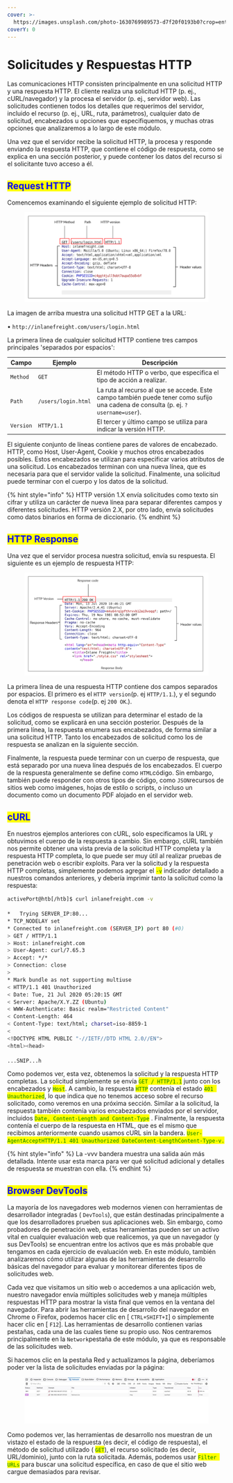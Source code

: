 ```yaml
---
cover: >-
  https://images.unsplash.com/photo-1630769989573-d7f20f0193b0?crop=entropy&cs=tinysrgb&fm=jpg&ixid=MnwxOTcwMjR8MHwxfHNlYXJjaHwxfHxyZXNwb25zZXxlbnwwfHx8fDE2Nzg1NDQ2Njc&ixlib=rb-4.0.3&q=80
coverY: 0
---
```


# Solicitudes y Respuestas HTTP

Las comunicaciones HTTP consisten principalmente en una solicitud HTTP y una respuesta HTTP.  El cliente realiza una solicitud HTTP (p. ej., cURL/navegador) y la procesa el servidor (p. ej., servidor web). Las solicitudes contienen todos los detalles que requerimos del servidor, incluido el recurso (p. ej., URL, ruta, parámetros), cualquier dato de solicitud, encabezados u opciones que especifiquemos, y muchas otras opciones que analizaremos a lo largo de este módulo.

Una vez que el servidor recibe la solicitud HTTP, la procesa y responde enviando la respuesta HTTP, que contiene el código de respuesta, como se explica en una sección posterior, y puede contener los datos del recurso si el solicitante tuvo acceso a él.



## <mark style="color:blue;">Request HTTP</mark>

Comencemos examinando el siguiente ejemplo de solicitud HTTP:

<figure><img src="../../.gitbook/assets/image (2).png" alt=""><figcaption></figcaption></figure>

La imagen de arriba muestra una solicitud HTTP GET a la URL:

• `http://inlanefreight.com/users/login.html`

La primera línea de cualquier solicitud HTTP contiene tres campos principales 'separados por espacios':

| **Campo** | **Ejemplo**         | **Descripción**                                                                                                                   |
| --------- | ------------------- | --------------------------------------------------------------------------------------------------------------------------------- |
| `Method`  | `GET`               | El método HTTP o verbo, que especifica el tipo de acción a realizar.                                                              |
| `Path`    | `/users/login.html` | La ruta al recurso al que se accede. Este campo también puede tener como sufijo una cadena de consulta (p. ej. `?username=user`). |
| `Version` | `HTTP/1.1`          | El tercer y último campo se utiliza para indicar la versión HTTP.                                                                 |

El siguiente conjunto de líneas contiene pares de valores de encabezado. HTTP, como Host, User-Agent, Cookie y muchos otros encabezados posibles. Estos encabezados se utilizan para especificar varios atributos de una solicitud. Los encabezados terminan con una nueva línea, que es necesaria para que el servidor valide la solicitud. Finalmente, una solicitud puede terminar con el cuerpo y los datos de la solicitud.

{% hint style="info" %}
HTTP versión 1.X envía solicitudes como texto sin cifrar y utiliza un carácter de nueva línea para separar diferentes campos y diferentes solicitudes. HTTP versión 2.X, por otro lado, envía solicitudes como datos binarios en forma de diccionario.
{% endhint %}



## <mark style="color:blue;">HTTP Response</mark>

Una vez que el servidor procesa nuestra solicitud, envía su respuesta. El siguiente es un ejemplo de respuesta HTTP:

<figure><img src="../../.gitbook/assets/image (1).png" alt=""><figcaption></figcaption></figure>

La primera línea de una respuesta HTTP contiene dos campos separados por espacios. El primero es el `HTTP version`(p. ej `HTTP/1.1`.), y el segundo denota el `HTTP response code`(p. ej `200 OK`.).

Los códigos de respuesta se utilizan para determinar el estado de la solicitud, como se explicará en una sección posterior. Después de la primera línea, la respuesta enumera sus encabezados, de forma similar a una solicitud HTTP. Tanto los encabezados de solicitud como los de respuesta se analizan en la siguiente sección.

Finalmente, la respuesta puede terminar con un cuerpo de respuesta, que está separado por una nueva línea después de los encabezados. El cuerpo de la respuesta generalmente se define como `HTML`código. Sin embargo, también puede responder con otros tipos de código, como `JSON`recursos de sitios web como imágenes, hojas de estilo o scripts, o incluso un documento como un documento PDF alojado en el servidor web.



## <mark style="color:blue;">cURL</mark>

En nuestros ejemplos anteriores con cURL, solo especificamos la URL y obtuvimos el cuerpo de la respuesta a cambio. Sin embargo, cURL también nos permite obtener una vista previa de la solicitud HTTP completa y la respuesta HTTP completa, lo que puede ser muy útil al realizar pruebas de penetración web o escribir exploits. Para ver la solicitud y la respuesta HTTP completas, simplemente podemos agregar el <mark style="color:green;">`-v`</mark> indicador detallado a nuestros comandos anteriores, y debería imprimir tanto la solicitud como la respuesta:

```bash
activePort@htb[/htb]$ curl inlanefreight.com -v

*   Trying SERVER_IP:80...
* TCP_NODELAY set
* Connected to inlanefreight.com (SERVER_IP) port 80 (#0)
> GET / HTTP/1.1
> Host: inlanefreight.com
> User-Agent: curl/7.65.3
> Accept: */*
> Connection: close
> 
* Mark bundle as not supporting multiuse
< HTTP/1.1 401 Unauthorized
< Date: Tue, 21 Jul 2020 05:20:15 GMT
< Server: Apache/X.Y.ZZ (Ubuntu)
< WWW-Authenticate: Basic realm="Restricted Content"
< Content-Length: 464
< Content-Type: text/html; charset=iso-8859-1
< 
<!DOCTYPE HTML PUBLIC "-//IETF//DTD HTML 2.0//EN">
<html><head>

...SNIP...h
```

Como podemos ver, esta vez, obtenemos la solicitud y la respuesta HTTP completas. La solicitud simplemente se envía <mark style="color:green;">`GET / HTTP/1.1`</mark>  junto con los encabezados y <mark style="color:green;">`Host`</mark>. A cambio, la respuesta <mark style="color:green;">`HTTP`</mark> contenía el estado <mark style="color:green;">`401 Unauthorized`</mark>, lo que indica que no tenemos acceso sobre el recurso solicitado, como veremos en una próxima sección. Similar a la solicitud, la respuesta también contenía varios encabezados enviados por el servidor, incluidos <mark style="color:green;">`Date, Content-Length and Content-Type`</mark> . Finalmente, la respuesta contenía el cuerpo de la respuesta en HTML, que es el mismo que recibimos anteriormente cuando usamos cURL sin la bandera. <mark style="color:green;">`User-AgentAcceptHTTP/1.1 401 Unauthorized DateContent-LengthContent-Type-v.`</mark>



{% hint style="info" %}
La -vvv bandera muestra una salida aún más detallada. Intente usar esta marca para ver qué solicitud adicional y detalles de respuesta se muestran con ella.
{% endhint %}



## <mark style="color:blue;">Browser DevTools</mark>

La mayoría de los navegadores web modernos vienen con herramientas de desarrollador integradas ( `DevTools`), que están destinadas principalmente a que los desarrolladores prueben sus aplicaciones web. Sin embargo, como probadores de penetración web, estas herramientas pueden ser un activo vital en cualquier evaluación web que realicemos, ya que un navegador (y sus DevTools) se encuentran entre los activos que es más probable que tengamos en cada ejercicio de evaluación web. En este módulo, también analizaremos cómo utilizar algunas de las herramientas de desarrollo básicas del navegador para evaluar y monitorear diferentes tipos de solicitudes web.

Cada vez que visitamos un sitio web o accedemos a una aplicación web, nuestro navegador envía múltiples solicitudes web y maneja múltiples respuestas HTTP para mostrar la vista final que vemos en la ventana del navegador. Para abrir las herramientas de desarrollo del navegador en Chrome o Firefox, podemos hacer clic en \[ `CTRL+SHIFT+I`] o simplemente hacer clic en \[ `F12`]. Las herramientas de desarrollo contienen varias pestañas, cada una de las cuales tiene su propio uso. Nos centraremos principalmente en la `Network`pestaña de este módulo, ya que es responsable de las solicitudes web.

Si hacemos clic en la pestaña Red y actualizamos la página, deberíamos poder ver la lista de solicitudes enviadas por la página:

<figure><img src="../../.gitbook/assets/image (1).jpeg" alt=""><figcaption></figcaption></figure>

Como podemos ver, las herramientas de desarrollo nos muestran de un vistazo el estado de la respuesta (es decir, el código de respuesta), el método de solicitud utilizado ( <mark style="color:green;">`GET`</mark>), el recurso solicitado (es decir, URL/dominio), junto con la ruta solicitada. Además, podemos usar <mark style="color:green;">`Filter URLs`</mark> para buscar una solicitud específica, en caso de que el sitio web cargue demasiados para revisar.
